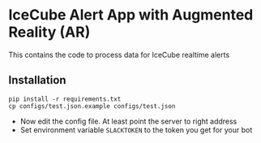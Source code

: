 # IceCube Alert App with Augmented Reality (AR)
This contains the code to process data for IceCube realtime alerts

## Installation
```
pip install -r requirements.txt
cp configs/test.json.example configs/test.json 
```
* Now edit the config file. At least point the server to right address
* Set environment variable `SLACKTOKEN` to the token you get for your bot

